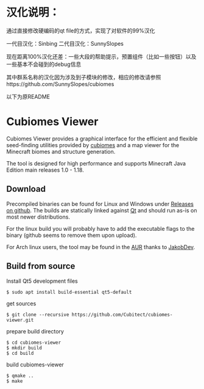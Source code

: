 # 汉化说明：

通过直接修改硬编码的qt file的方式，实现了对软件的99%汉化

一代目汉化：Sinbing
二代目汉化：SunnySlopes

现在距离100%汉化还差：一些大段的帮助提示，预置组件（比如一些按钮）以及一些基本不会碰到的debug信息

其中群系名称的汉化因为涉及到子模块的修改，相应的修改请参照https://github.com/SunnySlopes/cubiomes

以下为原README



# Cubiomes Viewer

Cubiomes Viewer provides a graphical interface for the efficient and flexible seed-finding utilities provided by [cubiomes](https://github.com/Cubitect/cubiomes) and a map viewer for the Minecraft biomes and structure generation.

The tool is designed for high performance and supports Minecraft Java Edition main releases 1.0 - 1.18.


## Download

Precompiled binaries can be found for Linux and Windows under [Releases on github](https://github.com/Cubitect/cubiomes-viewer/releases). The builds are statically linked against [Qt](https://www.qt.io) and should run as-is on most newer distributions.

For the linux build you will probably have to add the executable flags to the binary (github seems to remove them upon upload).

For Arch linux users, the tool may be found in the [AUR](https://aur.archlinux.org/packages/cubiomes-viewer/) thanks to [JakobDev](https://github.com/JakobDev).


## Build from source

Install Qt5 development files
```
$ sudo apt install build-essential qt5-default
```
get sources
```
$ git clone --recursive https://github.com/Cubitect/cubiomes-viewer.git
```
prepare build directory
```
$ cd cubiomes-viewer
$ mkdir build
$ cd build
```
build cubiomes-viewer
```
$ qmake ..
$ make
```

